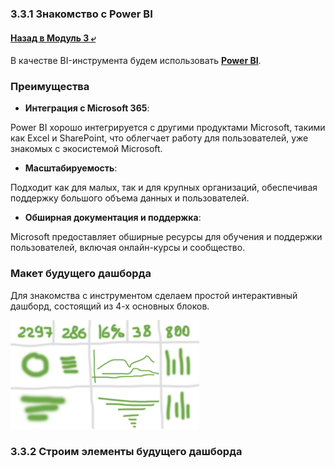 ### 3.3.1 Знакомство с Power BI

#### [Назад в Модуль 3 ⤶](/DE-101/Module3/readme.md)

В качестве BI-инструмента будем использовать 
**[Power BI](https://www.microsoft.com/en-us/power-platform/products/power-bi/getting-started-with-power-bi)**.


### Преимущества
- **Интеграция с Microsoft 365**:

Power BI хорошо интегрируется с другими продуктами Microsoft, такими как Excel и SharePoint, что облегчает работу 
для пользователей, уже знакомых с экосистемой Microsoft.
 
- **Масштабируемость**:

Подходит как для малых, так и для крупных организаций, обеспечивая поддержку большого объема данных и пользователей.

- **Обширная документация и поддержка**: 

Microsoft предоставляет обширные ресурсы для обучения и поддержки пользователей, включая онлайн-курсы и сообщество.

### Макет будущего дашборда
Для знакомства с инструментом сделаем простой интерактивный дашборд, состоящий из 4-х основных блоков.

<img src="/DE-101/Module3/img/maket_pbi.png" width="60%">

### 3.3.2 Строим элементы будущего дашборда